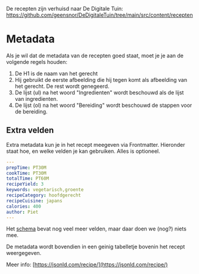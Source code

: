 De recepten zijn verhuisd naar De Digitale Tuin:
https://github.com/geensnor/DeDigitaleTuin/tree/main/src/content/recepten


# Metadata

Als je wil dat de metadata van de recepten goed staat, moet je je aan de volgende regels houden:

1. De H1 is de naam van het gerecht
2. Hij gebruikt de eerste afbeelding die hij tegen komt als afbeelding van het gerecht. De rest wordt genegeerd.
3. De lijst (ul) na het woord "Ingredienten" wordt beschouwd als de lijst van ingredienten.
4. De lijst (ol) na het woord "Bereiding" wordt beschouwd de stappen voor de bereiding.

## Extra velden

Extra metadata kun je in het recept meegeven via Frontmatter. Hieronder staat hoe, en welke velden je kan gebruiken. Alles is optioneel.

```YAML
---
prepTime: PT30M
cookTime: PT30M
totalTime: PT60M
recipeYield: 3
keywords: vegetarisch,groente
recipeCategory: hoofdgerecht
recipeCuisine: japans
calories: 400
author: Piet
---
```

Het [schema](https://schema.org/Recipe) bevat nog veel meer velden, maar daar doen we (nog?) niets mee.

De metadata wordt bovendien in een geinig tabelletje bovenin het recept weergegeven.

Meer info: [https://jsonld.com/recipe/](https://jsonld.com/recipe/)
